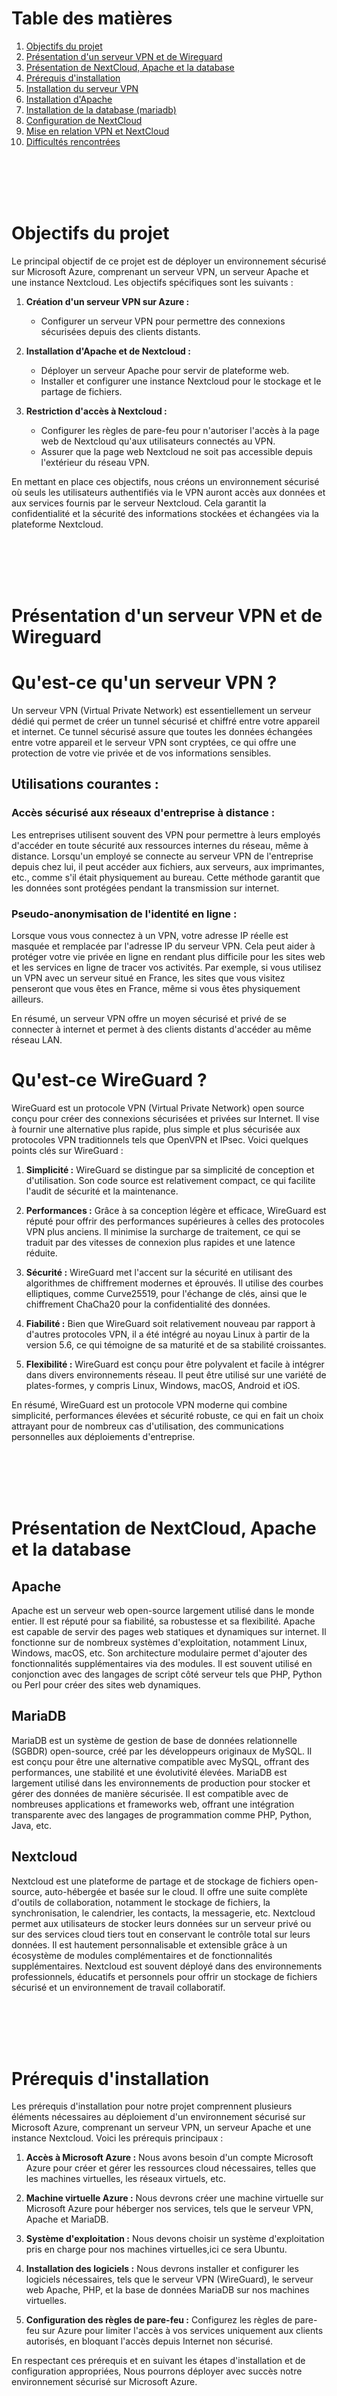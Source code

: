 # Table des matières

1. [Objectifs du projet](#objectifs-du-projet)
2. [Présentation d'un serveur VPN et de Wireguard](#présentation-dun-serveur-vpn-et-de-Wireguard)
3. [Présentation de NextCloud, Apache et la database](#présentation-de-nextcloud-apache-et-la-database)
4. [Prérequis d'installation](#prérequis-dinstallation)
5. [Installation du serveur VPN](#installation-du-serveur-vpn)
6. [Installation d'Apache](#installation-dapache)
7. [Installation de la database (mariadb)](#installation-de-la-database-mariadb)
8. [Configuration de NextCloud](#configuration-de-nextcloud)
9. [Mise en relation VPN et NextCloud](#mise-en-relation-vpn-et-nextcloud)
10. [Difficultés rencontrées](#difficultés-rencontrées)
<br>
<br>
<br>
<br>

# Objectifs du projet

Le principal objectif de ce projet est de déployer un environnement sécurisé sur Microsoft Azure, comprenant un serveur VPN, un serveur Apache et une instance Nextcloud. Les objectifs spécifiques sont les suivants :

1. **Création d'un serveur VPN sur Azure :**
   - Configurer un serveur VPN pour permettre des connexions sécurisées depuis des clients distants.

2. **Installation d'Apache et de Nextcloud :**
   - Déployer un serveur Apache pour servir de plateforme web.
   - Installer et configurer une instance Nextcloud pour le stockage et le partage de fichiers.

3. **Restriction d'accès à Nextcloud :**
   - Configurer les règles de pare-feu pour n'autoriser l'accès à la page web de Nextcloud qu'aux utilisateurs connectés au VPN.
   - Assurer que la page web Nextcloud ne soit pas accessible depuis l'extérieur du réseau VPN.

En mettant en place ces objectifs, nous créons un environnement sécurisé où seuls les utilisateurs authentifiés via le VPN auront accès aux données et aux services fournis par le serveur Nextcloud. Cela garantit la confidentialité et la sécurité des informations stockées et échangées via la plateforme Nextcloud.

<br>
<br>
<br>
<br>

# Présentation d'un serveur VPN et de Wireguard

# Qu'est-ce qu'un serveur VPN ?

Un serveur VPN (Virtual Private Network) est essentiellement un serveur dédié qui permet de créer un tunnel sécurisé et chiffré entre votre appareil et internet. Ce tunnel sécurisé assure que toutes les données échangées entre votre appareil et le serveur VPN sont cryptées, ce qui offre une protection de votre vie privée et de vos informations sensibles.

## Utilisations courantes :

### Accès sécurisé aux réseaux d'entreprise à distance :

Les entreprises utilisent souvent des VPN pour permettre à leurs employés d'accéder en toute sécurité aux ressources internes du réseau, même à distance. Lorsqu'un employé se connecte au serveur VPN de l'entreprise depuis chez lui, il peut accéder aux fichiers, aux serveurs, aux imprimantes, etc., comme s'il était physiquement au bureau. Cette méthode garantit que les données sont protégées pendant la transmission sur internet.

### Pseudo-anonymisation de l'identité en ligne :

Lorsque vous vous connectez à un VPN, votre adresse IP réelle est masquée et remplacée par l'adresse IP du serveur VPN. Cela peut aider à protéger votre vie privée en ligne en rendant plus difficile pour les sites web et les services en ligne de tracer vos activités. Par exemple, si vous utilisez un VPN avec un serveur situé en France, les sites que vous visitez penseront que vous êtes en France, même si vous êtes physiquement ailleurs.

En résumé, un serveur VPN offre un moyen sécurisé et privé de se connecter à internet et permet à des clients distants d'accéder au même réseau LAN.

# Qu'est-ce WireGuard ?

WireGuard est un protocole VPN (Virtual Private Network) open source conçu pour créer des connexions sécurisées et privées sur Internet. Il vise à fournir une alternative plus rapide, plus simple et plus sécurisée aux protocoles VPN traditionnels tels que OpenVPN et IPsec. Voici quelques points clés sur WireGuard :

1. **Simplicité :** WireGuard se distingue par sa simplicité de conception et d'utilisation. Son code source est relativement compact, ce qui facilite l'audit de sécurité et la maintenance.

2. **Performances :** Grâce à sa conception légère et efficace, WireGuard est réputé pour offrir des performances supérieures à celles des protocoles VPN plus anciens. Il minimise la surcharge de traitement, ce qui se traduit par des vitesses de connexion plus rapides et une latence réduite.

3. **Sécurité :** WireGuard met l'accent sur la sécurité en utilisant des algorithmes de chiffrement modernes et éprouvés. Il utilise des courbes elliptiques, comme Curve25519, pour l'échange de clés, ainsi que le chiffrement ChaCha20 pour la confidentialité des données.

4. **Fiabilité :** Bien que WireGuard soit relativement nouveau par rapport à d'autres protocoles VPN, il a été intégré au noyau Linux à partir de la version 5.6, ce qui témoigne de sa maturité et de sa stabilité croissantes.

5. **Flexibilité :** WireGuard est conçu pour être polyvalent et facile à intégrer dans divers environnements réseau. Il peut être utilisé sur une variété de plates-formes, y compris Linux, Windows, macOS, Android et iOS.

En résumé, WireGuard est un protocole VPN moderne qui combine simplicité, performances élevées et sécurité robuste, ce qui en fait un choix attrayant pour de nombreux cas d'utilisation, des communications personnelles aux déploiements d'entreprise.


<br>
<br>
<br>
<br>

# Présentation de NextCloud, Apache et la database
## Apache

Apache est un serveur web open-source largement utilisé dans le monde entier. Il est réputé pour sa fiabilité, sa robustesse et sa flexibilité. Apache est capable de servir des pages web statiques et dynamiques sur internet. Il fonctionne sur de nombreux systèmes d'exploitation, notamment Linux, Windows, macOS, etc. Son architecture modulaire permet d'ajouter des fonctionnalités supplémentaires via des modules. Il est souvent utilisé en conjonction avec des langages de script côté serveur tels que PHP, Python ou Perl pour créer des sites web dynamiques.

## MariaDB

MariaDB est un système de gestion de base de données relationnelle (SGBDR) open-source, créé par les développeurs originaux de MySQL. Il est conçu pour être une alternative compatible avec MySQL, offrant des performances, une stabilité et une évolutivité élevées. MariaDB est largement utilisé dans les environnements de production pour stocker et gérer des données de manière sécurisée. Il est compatible avec de nombreuses applications et frameworks web, offrant une intégration transparente avec des langages de programmation comme PHP, Python, Java, etc.

## Nextcloud

Nextcloud est une plateforme de partage et de stockage de fichiers open-source, auto-hébergée et basée sur le cloud. Il offre une suite complète d'outils de collaboration, notamment le stockage de fichiers, la synchronisation, le calendrier, les contacts, la messagerie, etc. Nextcloud permet aux utilisateurs de stocker leurs données sur un serveur privé ou sur des services cloud tiers tout en conservant le contrôle total sur leurs données. Il est hautement personnalisable et extensible grâce à un écosystème de modules complémentaires et de fonctionnalités supplémentaires. Nextcloud est souvent déployé dans des environnements professionnels, éducatifs et personnels pour offrir un stockage de fichiers sécurisé et un environnement de travail collaboratif.

<br>
<br>
<br>
<br>

# Prérequis d'installation


Les prérequis d'installation pour notre projet comprennent plusieurs éléments nécessaires au déploiement d'un environnement sécurisé sur Microsoft Azure, comprenant un serveur VPN, un serveur Apache et une instance Nextcloud. Voici les prérequis principaux :

1. **Accès à Microsoft Azure :** Nous avons besoin d'un compte Microsoft Azure pour créer et gérer les ressources cloud nécessaires, telles que les machines virtuelles, les réseaux virtuels, etc.

2. **Machine virtuelle Azure :** Nous devrons créer une machine virtuelle sur Microsoft Azure pour héberger nos services, tels que le serveur VPN, Apache et MariaDB. 

3. **Système d'exploitation :** Nous devons choisir un système d'exploitation pris en charge pour nos machines virtuelles,ici ce sera Ubuntu.

4. **Installation des logiciels :** Nous devrons installer et configurer les logiciels nécessaires, tels que le serveur VPN (WireGuard), le serveur web Apache, PHP, et la base de données MariaDB sur nos machines virtuelles.

5. **Configuration des règles de pare-feu :** Configurez les règles de pare-feu sur Azure pour limiter l'accès à vos services uniquement aux clients autorisés, en bloquant l'accès depuis Internet non sécurisé.

En respectant ces prérequis et en suivant les étapes d'installation et de configuration appropriées, Nous pourrons déployer avec succès notre environnement sécurisé sur Microsoft Azure.


<br>
<br>
<br>
<br>

# Installation du serveur VPN

<br>
<br>
<br>
<br>

# Installation d'Apache



Installer le serveur Apache.

```
sudo apt update
sudo apt install apache2
```

Le fichier de configuration principal est /etc/apache2/apache2.conf.
```
sudo nano /etc/apache2/apache2.conf
```

Démarrer le service Apache.

Le service s'appelle apache2.

Démarrez-le avec:
```
sudo systemctl start apache2

```

Faites en sorte qu'Apache démarre automatiquement au démarrage de la machine avec :
```
sudo systemctl enable apache2

```

Vérifier qu'il a bien demarré avec :
```
sudo systemctl status apache2

```

Vérifier qu'il se lance bien au démarage avec : 
```
sudo systemctl is-enabled apache2

```


Ouvrir les ports si necessaire avec :
```
sudo ufw allow 'Apache'

```
<br>
<br>
<br>
<br>

# Installation de la database (mariadb)


Installer MariaDB
```
sudo apt install mariadb-server
```

Démarer le service MariaDB :
```
sudo systemctl start mariadb
```

Démarage automatique quand la machine s'allume :
```
sudo systemctl enable mariadb
```

Renforcement de la base avec cette commande :
```
sudo mysql_secure_installation
```

Suivre les étapes de configuration de "mysql_secure_installation" sur ce lien : 
```
https://docs.rockylinux.org/guides/database/database_mariadb-server/
```

Le port utilisé par MariabDB est le 3306 :
Ouvrir les ports si necessaire.
```
sudo ufw allow 3306/tcp

```
<br>
<br>
<br>
<br>

# Configuration de NextCloud


Préparation de la base pour NextCloud

Sur la machine DataBase connectez-vous à la base de données avec :
``` 
sudo mysql -u root -p
```

Exécutez les commandes SQL suivantes :
```
-- Création d'un utilisateur dans la base, avec un mot de passe
CREATE USER 'nextcloud'@'localhost' IDENTIFIED BY 'pewpewpew';
```

```
-- Création de la base de donnée qui sera utilisée par NextCloud
CREATE DATABASE IF NOT EXISTS nextcloud CHARACTER SET utf8mb4 COLLATE utf8mb4_general_ci;
```

```
-- On donne tous les droits à l'utilisateur nextcloud sur toutes les tables de la base qu'on vient de créer
GRANT ALL PRIVILEGES ON nextcloud.* TO 'nextcloud'@'localhost';
```

```
-- Actualisation des privilèges
FLUSH PRIVILEGES;
```


Exploration de la base de données

Utilisez la commande mysql pour vous connecter à une base de données, ici ce sera :
```
mysql -u nextcloud -h localhost -p
```
Si mysql n'est pas installé, utilisé la commande "sudo apt install mysql" pour l'installer.

Une fois cela fait, effectuez ces commandes :
```
SHOW DATABASES;
USE nextcloud;
SHOW TABLES;
```


2. Serveur Web et NextCloud


la version de PHP nécessaire est la 8.0.
installation du paquet php :
```
sudo apt install php libapache2-mod-php php-mysql

```

Récupérer NextCloud

Créez le dossier /var/www/vpn_nextcloud/
Ce sera notre racine web l'endroit où le site est stocké.


Récupérer le fichier suivant avec une commande wget :
```
sudo wget https://download.nextcloud.com/server/releases/latest.zip -P /var/www/vpn_nextcloud/

```
Installez wget si necessaire avec "sudo apt install wget".


Extrayez tout son contenu dans le dossier /var/www/vpn_nextcloud/ :
```
sudo unzip /var/www/vpn_nextcloud/latest.zip -d /var/www/vpn_nextcloud/
```
Installez unzip si necessaire avec "sudo apt install unzip".


Déplacer les fichier unzipe dans "/var/www/vpn_nextcloud/" avec : 
```
sudo mv nextcloud/* ./
```

Donnez les bonnes permissions avec :
```
sudo chown -R www-data:www-data /var/www/vpn_nextcloud/

```

Adapter la configuration d'Apache

Modifier le fichier nextcloud.conf avec cette commande et mettez y le doc ci-dessous :
```
sudo nano /etc/apache2/sites-available/nextcloud.conf

```
```
<VirtualHost *:80>
  # on indique le chemin de notre webroot
  DocumentRoot /var/www/vpn_nextcloud/
  # on précise le nom que saisissent les clients pour accéder au service
  ServerName  vpn_nextcloud

  # on définit des règles d'accès sur notre webroot
  <Directory /var/www/vpn_nextcloud/> 
    Require all granted
    AllowOverride All
    Options FollowSymLinks MultiViews
    <IfModule mod_dav.c>
      Dav off
    </IfModule>
  </Directory>
</VirtualHost>
```

Redémarrer le service Apache pour qu'il prenne en compte le nouveau fichier de conf avec :
```
sudo a2ensite nextcloud.conf
sudo systemctl restart apache2

```


3. Finaliser l'installation de NextCloud
➜ Sur votre PC

Modifiez votre fichier hosts de votre PC pour pouvoir joindre l'IP de la VM en utilisant le nom vpn_nextcloud
Avec un navigateur, visitez NextCloud à l'URL http://vpn_nextcloud


Installez les deux modules PHP.

Installez les modules PHP : 
```
sudo apt install php-zip php-gd php-mysql
sudo systemctl restart apache2

```


➜ Sur votre PC

Retournez sur la page

On va vous demander un utilisateur et un mot de passe pour créer un compte admin
Ne saisissez rien pour le moment
Cliquez sur "Storage & Database" juste en dessous

Choisissez "MySQL/MariaDB"
Saisissez les informations pour que NextCloud puisse se connecter avec votre base


Saisissez l'identifiant et le mot de passe admin que vous voulez, et validez l'installation
<br>
<br>
<br>
<br>

# Mise en relation VPN et NextCloud

Pour cela, il faut :

Aller dans les fichiers de configuration d'Apache et changer l'adresse IP du virtual host pour la remplacer par celle de notre VPN.
```
cd /etc/apache2/sites-enabled/
sudo nano 000-default.conf
```

Changer <VirtualHost *:80> par <VirtualHost 10.6.1.1:80>

Il faut ensuite redémarrer le service. 
```
sudo systemctl restart apache2
```

Pour vérifier si ce que nous avons fait fonctionne, il suffit de taper l'adresse IP dans la barre de recherche du navigateur.
```
10.6.1.1
```
<br>
<br>
<br>
<br>

# Difficultés rencontrées


Pendant la mise en œuvre du projet, plusieurs difficultés ont été rencontrées, notamment :

1. **Installation et Configuration d'Apache sur Azure :**
   - L'installation et la configuration d'Apache sur le serveur Azure ont posé des défis, notamment en ce qui concerne la gestion des autorisations et des configurations du serveur web.

2. **Configuration de Nextcloud sur Azure :**
   - La configuration de Nextcloud sur le serveur Azure a été complexe, en particulier en ce qui concerne l'intégration avec Apache et la gestion des paramètres de sécurité.

3. **Restriction d'Accès à Nextcloud via VPN :**
   - L'une des difficultés principales a été de configurer Nextcloud pour n'autoriser l'accès qu'aux utilisateurs connectés au VPN. Cette tâche a nécessité des ajustements dans la configuration de Nextcloud ainsi que dans la gestion des règles de pare-feu et des politiques d'accès sur le serveur Azure.

En surmontant ces difficultés, l'équipe a pu réussir à déployer un environnement fonctionnel sur Azure, offrant un accès sécurisé à Nextcloud uniquement aux utilisateurs connectés au VPN, tout en assurant la stabilité et la sécurité de la plateforme.
